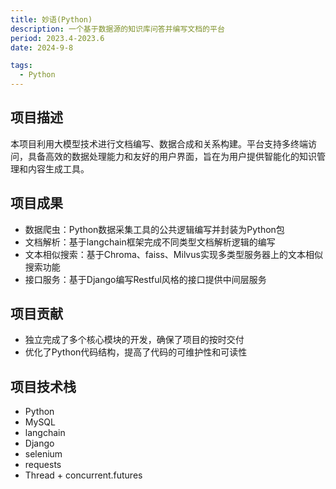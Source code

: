 ```yaml
---
title: 妙语(Python)
description: 一个基于数据源的知识库问答并编写文档的平台
period: 2023.4-2023.6
date: 2024-9-8

tags:
  - Python
---
```

## 项目描述
本项目利用大模型技术进行文档编写、数据合成和关系构建。平台支持多终端访问，具备高效的数据处理能力和友好的用户界面，旨在为用户提供智能化的知识管理和内容生成工具。

## 项目成果
- 数据爬虫：Python数据采集工具的公共逻辑编写并封装为Python包
- 文档解析：基于langchain框架完成不同类型文档解析逻辑的编写
- 文本相似搜索：基于Chroma、faiss、Milvus实现多类型服务器上的文本相似搜索功能
- 接口服务：基于Django编写Restful风格的接口提供中间层服务

## 项目贡献
- 独立完成了多个核心模块的开发，确保了项目的按时交付
- 优化了Python代码结构，提高了代码的可维护性和可读性

## 项目技术栈
- Python
- MySQL
- langchain
- Django
- selenium
- requests
- Thread + concurrent.futures
